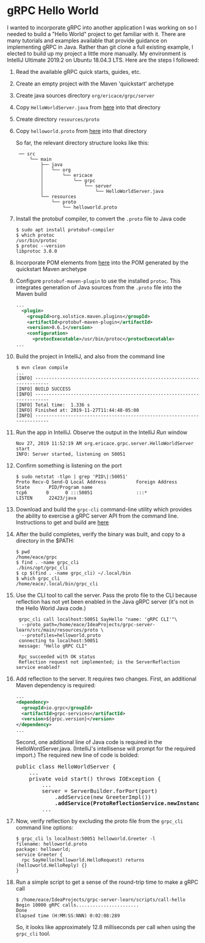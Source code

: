# gRPC Hello World

I wanted to incorporate gRPC into another application I was working on so I needed to build a "Hello World" project to get familiar with it. There are many tutorials and examples available that provide guidance on implementing gRPC in Java. Rather than git clone a full existing example, I elected to build up my project a little more manually. My environment is IntelliJ Ultimate 2019.2 on Ubuntu 18.04.3 LTS. Here are the steps I followed:

1. Read the available gRPC quick starts, guides, etc.
2. Create an empty project with the Maven 'quickstart' archetype
3. Create java sources directory `org/ericace/grpc/server`
4. Copy `HelloWorldServer.java` from [here](https://github.com/grpc/grpc-java/blob/master/examples/src/main/java/io/grpc/examples/helloworld) into that directory
5. Create directory `resources/proto`
6. Copy `helloworld.proto` from [here](https://github.com/grpc/grpc-java/blob/81da3eb95be37fa0647ce8da2e19de96ab84c600/examples/src/main/proto) into that directory

    So far, the relevant directory structure looks like this:
    ```
     ── src
         └── main
             ├── java
             │   └── org
             │       └── ericace
             │           └── grpc
             │               └── server
             │                   └── HelloWorldServer.java
             └── resources
                 └── proto
                     └── helloworld.proto
    ```
7. Install the protobuf compiler, to convert the `.proto` file to Java code
    ```shell script
    $ sudo apt install protobuf-compiler
    $ which protoc
    /usr/bin/protoc
    $ protoc --version
    libprotoc 3.0.0
    ```
8. Incorporate POM elements from [here](https://github.com/grpc/grpc-java/blob/master/examples/pom.xml) into the POM generated by the quickstart Maven archetype
9. Configure `protobuf-maven-plugin` to  use the installed `protoc`. This integrates generation of Java sources from the `.proto` file into the Maven build
    ```xml
    ...
      <plugin>
        <groupId>org.xolstice.maven.plugins</groupId>
        <artifactId>protobuf-maven-plugin</artifactId>
        <version>0.6.1</version>
        <configuration>
          <protocExecutable>/usr/bin/protoc</protocExecutable>
    ...
    ```
10. Build the project in IntelliJ, and also from the command line
    ```shell script
    $ mvn clean compile
    ...
    [INFO] ------------------------------------------------------------------------
    [INFO] BUILD SUCCESS
    [INFO] ------------------------------------------------------------------------
    [INFO] Total time:  1.336 s
    [INFO] Finished at: 2019-11-27T11:44:48-05:00
    [INFO] ------------------------------------------------------------------------
    ```
11. Run the app in IntelliJ. Observe the output in the IntelliJ _Run_ window
    ```
    Nov 27, 2019 11:52:19 AM org.ericace.grpc.server.HelloWorldServer start
    INFO: Server started, listening on 50051
    ```
12. Confirm something is listening on the port
    ```
    $ sudo netstat -tlpn | grep 'PID\|:50051'
    Proto Recv-Q Send-Q Local Address           Foreign Address         State       PID/Program name    
    tcp6       0      0 :::50051                :::*                    LISTEN      22423/java 
    ```
13. Download and build the `grpc-cli` command-line utility which provides the ability to exercise a gRPC server API from the command line. Instructions to get and build are [here](https://github.com/grpc/grpc/blob/master/BUILDING.md)

14. After the build completes, verify the binary was built, and copy to a directory in the $PATH:
    ```shell script
    $ pwd
    /home/eace/grpc
    $ find . -name grpc_cli
    ./bins/opt/grpc_cli
    $ cp $(find . -name grpc_cli) ~/.local/bin
    $ which grpc_cli
    /home/eace/.local/bin/grpc_cli
    ```
15. Use the CLI tool to call the server. Pass the proto file to the CLI because reflection has not yet been enabled in the Java gRPC server (it's not in the Hello World Java code.)
    ```shell script
     grpc_cli call localhost:50051 SayHello "name: 'gRPC CLI'"\
      --proto_path=/home/eace/IdeaProjects/grpc-server-learn/src/main/resources/proto \
      --protofiles=helloworld.proto
     connecting to localhost:50051
     message: "Hello gRPC CLI"

     Rpc succeeded with OK status
     Reflection request not implemented; is the ServerReflection service enabled?
    ```
16. Add reflection to the server. It requires two changes. First, an additional Maven dependency is required:
    ```xml
    ...
    <dependency>
      <groupId>io.grpc</groupId>
      <artifactId>grpc-services</artifactId>
      <version>${grpc.version}</version>
    </dependency>
    ...
    ```
    Second, one additional line of Java code is required in the HelloWordServer.java. (IntelliJ's intellisense will prompt for the required import.) The required new line of code is bolded:
    <pre>
    public class HelloWorldServer {
        ...
        private void start() throws IOException {
            ...
            server = ServerBuilder.forPort(port)
                .addService(new GreeterImpl())
                <b>.addService(ProtoReflectionService.newInstance())</b>
            ...
    </pre>
17. Now, verify reflection by excluding the proto file from the `grpc_cli` command line options:
    ```shell script
    $ grpc_cli ls localhost:50051 helloworld.Greeter -l
    filename: helloworld.proto
    package: helloworld;
    service Greeter {
      rpc SayHello(helloworld.HelloRequest) returns (helloworld.HelloReply) {}
    }
    ```
18. Run a simple script to get a sense of the round-trip time to make a gRPC call
    ```shell script
    $ /home/eace/IdeaProjects/grpc-server-learn/scripts/call-hello
    Begin 10000 gRPC calls.......................
    Done
    Elapsed time (H:MM:SS:NNN) 0:02:08:289
    ```
    So, it looks like approximately 12.8 milliseconds per call when using the `grpc_cli` tool.